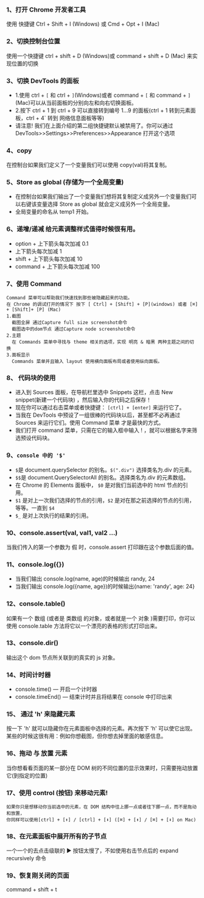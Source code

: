 ### 1、打开 Chrome 开发者工具

使用 快捷键 Ctrl + Shift + I (Windows) 或 Cmd + Opt + I (Mac)

### 2、切换控制台位置

使用一个快捷键 ctrl + shift + D (Windows)或 command + shift + D (Mac) 来实现位置的切换

### 3、切换 DevTools 的面板

- 1.使用 ctrl + `[` 和 ctrl + `]`(Windows)或者 command + `[` 和 command + `]` (Mac)可以从当前面板的分别向左和向右切换面板。
- 2.按下 ctrl + 1 到 ctrl + 9 可以直接转到编号 1...9 的面板(ctrl + 1 转到元素面板，ctrl + 4` 转到 网络信息面板等等)
- 请注意! 我们在上面介绍的第二组快捷键默认被禁用了。你可以通过 DevTools>>Settings>>Preferences>>Appearance 打开这个选项

### 4、copy

在控制台如果我们定义了一个变量我们可以使用 copy(val)将其复制。

### 5、Store as global (存储为一个全局变量)

- 在控制台如果我们输出了一个变量我们想将其复制定义成另外一个变量我们可以右键该变量选择 Store as global 就会定义成另外一个全局变量。
- 全局变量的命名从 temp1 开始。

### 6、递增/递减 给元素调整样式值得时候很有用。

- option + 上下箭头每次加减 0.1
- 上下箭头每次加减 1
- shift + 上下箭头每次加减 10
- command + 上下箭头每次加减 100

### 7、使用 Command

    Command 菜单可以帮助我们快速找到那些被隐藏起来的功能。
    在 Chrome 的调试打开的情况下 按下 [ Ctrl] + [Shift] + [P](windows) 或者 [⌘] + [Shift]+ [P] (Mac)
    1.截图
      截图全屏 通过Capture full size screenshot命令
      截图选中的dom节点 通过Capture node screenshot命令
    2.主题
      在 Commands 菜单中寻找与 theme 相关的选项，实现 明亮 & 暗黑 两种主题之间的切换
    3.面板显示
      Commands 菜单并且输入 layout 使用横向面板布局或者使用纵向面板。

### 8、 代码块的使用

- 进入到 Sources 面板，在导航栏里选中 Snippets 这栏，点击 New snippet(新建一个代码块) ，然后输入你的代码之后保存！
- 现在你可以通过右击菜单或者快捷键： `[ctrl] + [enter]` 来运行它了。
- 当我在 DevTools 中预设了一组很棒的代码块以后，甚至都不必再通过 Sources 来运行它们。使用 Command 菜单 才是最快的方式。
- 我们打开 command 菜单，只需在它的输入框中输入 ! ，就可以根据名字来筛选预设代码块。

### 9、`console 中的 '$'`

- `$`是 document.querySelector 的别名。`$(".div")` 选择类名为.div 的元素。
- `$$`是 document.QuerySelectorAll 的别名。选择类名为.div 的元素数组。
- 在 Chrome 的 Elements 面板中， `$0` 是对我们当前选中的 html 节点的引用。
- `$1` 是对上一次我们选择的节点的引用，`$2` 是对在那之前选择的节点的引用，等等。一直到 `$4`
- `$_` 是对上次执行的结果的引用。

### 10、console.assert(val, val1, val2 ...)

当我们传入的第一个参数为 假 时，console.assert 打印跟在这个参数后面的值。

### 11、console.log({})

- 当我们输出 console.log(name, age)的时候输出 randy, 24
- 当我们输出 console.log({name, age})的时候输出{name: 'randy', age: 24}

### 12、console.table()

如果有一个 数组 (或者是 类数组 的对象，或者就是一个 对象 )需要打印，你可以使用 console.table 方法将它以一个漂亮的表格的形式打印出来。

### 13、console.dir()

输出这个 dom 节点所关联到的真实的 js 对象。

### 14、时间计时器

- console.time() — 开启一个计时器
- console.timeEnd() — 结束计时并且将结果在 console 中打印出来

### 15、 通过 'h' 来隐藏元素

按一下 'h' 就可以隐藏你在元素面板中选择的元素。再次按下 'h' 可以使它出现。某些的时候这很有用：例如你想截图，但你想去掉里面的敏感信息。

### 16、拖动 与 放置 元素

当你想看看页面的某一部分在 DOM 树的不同位置的显示效果时，只需要拖动放置它(到指定的位置)

### 17、使用 control (按钮) 来移动元素!

    如果你只是想移动你当前选中的元素，在 DOM 结构中往上挪一点或者往下挪一点，而不是拖动和放置，
    你同样可以使用[ctrl] + [⬆] / [ctrl] + [⬇] ([⌘] + [⬆] / [⌘] + [⬇] on Mac)

### 18、在元素面板中展开所有的子节点

一个一个的去点击级联的 ▶ 按钮太慢了，不如使用右击节点后的 expand recursively 命令

### 19、恢复刚关闭的页面

command + shift + t
